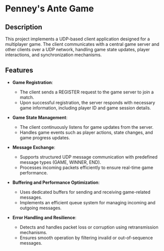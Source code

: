 # Penney's Ante Game

## Description
This project implements a UDP-based client application designed for a multiplayer game. The client communicates with a central game server and other clients over a UDP network, handling game state updates, player interactions, and synchronization mechanisms.
## Features

- **Game Registration**:
	- The client sends a REGISTER request to the game server to join a match.  
	- Upon successful registration, the server responds with necessary game information, including player ID and game session details.  
  
- **Game State Management**:  
	- The client continuously listens for game updates from the server.  
	- Handles game events such as player actions, state changes, and game progress updates.  
  
- **Message Exchange**:  
	- Supports structured UDP message communication with predefined message types (GAME, WINNER, END).  
	- Processes incoming packets efficiently to ensure real-time game performance.  
  
- **Buffering and Performance Optimization**:  
	- Uses dedicated buffers for sending and receiving game-related messages.  
	- Implements an efficient queue system for managing incoming and outgoing messages.    
  
- **Error Handling and Resilience**:  
	- Detects and handles packet loss or corruption using retransmission mechanisms.    
	- Ensures smooth operation by filtering invalid or out-of-sequence messages.    
  
